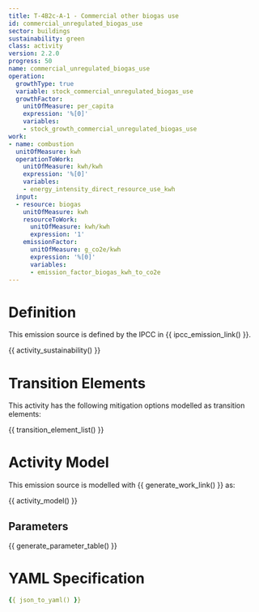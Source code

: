 ```yaml
---
title: T-4B2c-A-1 - Commercial other biogas use
id: commercial_unregulated_biogas_use
sector: buildings
sustainability: green
class: activity
version: 2.2.0
progress: 50
name: commercial_unregulated_biogas_use
operation:
  growthType: true
  variable: stock_commercial_unregulated_biogas_use
  growthFactor:
    unitOfMeasure: per_capita
    expression: '%[0]'
    variables:
    - stock_growth_commercial_unregulated_biogas_use
work:
- name: combustion
  unitOfMeasure: kwh
  operationToWork:
    unitOfMeasure: kwh/kwh
    expression: '%[0]'
    variables:
    - energy_intensity_direct_resource_use_kwh
  input:
  - resource: biogas
    unitOfMeasure: kwh
    resourceToWork:
      unitOfMeasure: kwh/kwh
      expression: '1'
    emissionFactor:
      unitOfMeasure: g_co2e/kwh
      expression: '%[0]'
      variables:
      - emission_factor_biogas_kwh_to_co2e
---
```

# Definition
This emission source is defined by the IPCC in {{ ipcc_emission_link() }}.


{{ activity_sustainability() }}

# Transition Elements

This activity has the following mitigation options modelled as transition elements:

{{ transition_element_list() }}

# Activity Model
This emission source is modelled with {{ generate_work_link() }} as:

{{ activity_model() }}

## Parameters

{{ generate_parameter_table() }}

# YAML Specification

```yaml
{{ json_to_yaml() }}
```